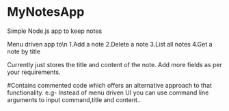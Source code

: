 # MyNotesApp
Simple Node.js app to keep notes

Menu driven app to\n
1.Add a note
2.Delete a note
3.List all notes
4.Get a note by title


Currently just stores the title and content of the note. Add more fields as per your requirements.

#Contains commented code which offers an alternative approach to that functionality.
e.g- Instead of menu driven UI you can use command line arguments to input command,title and content..
